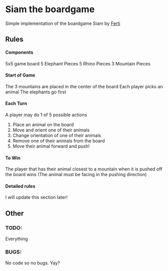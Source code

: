 # Siam the boardgame
Simple implementation of the boardgame Siam by [Ferti](http://ferti.free.fr/games/siam/index-e.php)

## Rules

#### Components
5x5 game board
5 Elephant Pieces
5 Rhino Pieces
3 Mountain Pieces

#### Start of Game
The 3 mountains are placed in the center of the board
Each player picks an animal
The elephants go first

#### Each Turn
A player may do 1 of 5 possible actions
1. Place an animal on the board
2. Move and orient one of their animals
3. Change orientation of one of their animals
4. Remove one of their animals from the board
5. Move their animal forward and push!

#### To Win
The player that has their animal closest to a mountain when it is pushed off the board wins
(The animal must be facing in the pushing direction)

#### Detailed rules
I will update this section later!


## Other

### TODO:
Everything


### BUGS:
No code so no bugs. Yay?
